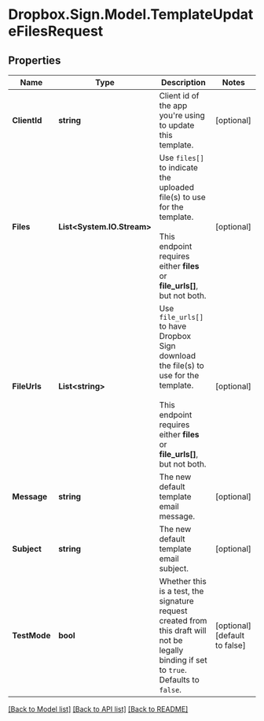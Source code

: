 # Dropbox.Sign.Model.TemplateUpdateFilesRequest

## Properties

Name | Type | Description | Notes
------------ | ------------- | ------------- | -------------
**ClientId** | **string** |  Client id of the app you&#39;re using to update this template.  | [optional] 
**Files** | **List&lt;System.IO.Stream&gt;** |  Use `files[]` to indicate the uploaded file(s) to use for the template.<br><br>This endpoint requires either **files** or **file_urls[]**, but not both.  | [optional] 
**FileUrls** | **List&lt;string&gt;** |  Use `file_urls[]` to have Dropbox Sign download the file(s) to use for the template.<br><br>This endpoint requires either **files** or **file_urls[]**, but not both.  | [optional] 
**Message** | **string** |  The new default template email message.  | [optional] 
**Subject** | **string** |  The new default template email subject.  | [optional] 
**TestMode** | **bool** |  Whether this is a test, the signature request created from this draft will not be legally binding if set to `true`. Defaults to `false`.  | [optional] [default to false]

[[Back to Model list]](../README.md#documentation-for-models) [[Back to API list]](../README.md#documentation-for-api-endpoints) [[Back to README]](../README.md)

